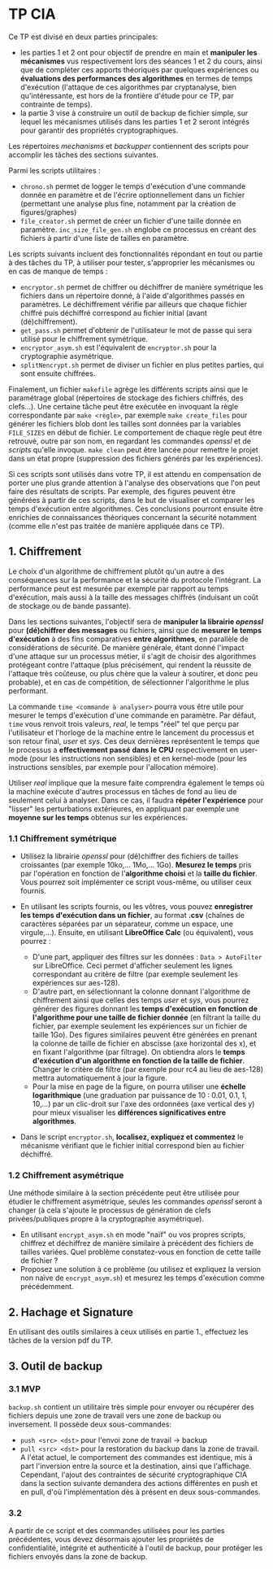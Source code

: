 # TP CIA

Ce TP est divisé en deux parties principales: 
- les parties 1 et 2 ont pour objectif de prendre en main et **manipuler les mécanismes** vus respectivement lors des séances 1 et 2 du cours, ainsi que de compléter ces apports théoriques par quelques expériences ou **évaluations des performances des algorithmes** en termes de temps d'exécution (l'attaque de ces algorithmes par cryptanalyse, bien qu'intéressante, est hors de la frontière d'étude pour ce TP, par contrainte de temps).
- la partie 3 vise à construire un outil de backup de fichier simple, sur lequel les mécanismes utilisés dans les parties 1 et 2 seront intégrés pour garantir des propriétés cryptographiques.

Les répertoires *mechanisms* et *backupper* contiennent des scripts pour accomplir les tâches des sections suivantes.

Parmi les scripts utilitaires : 
- `chrono.sh` permet de logger le temps d'exécution d'une commande donnée en paramètre et de l'écrire optionnellement dans un fichier (permettant une analyse plus fine, notamment par la création de figures/graphes)
- `file_creator.sh` permet de créer un fichier d'une taille donnée en paramètre. `inc_size_file_gen.sh` englobe ce processus en créant des fichiers à partir d'une liste de tailles en paramètre.

Les scripts suivants incluent des fonctionnalités répondant en tout ou partie à des tâches du TP, à utiliser pour tester, s'approprier les mécanismes ou en cas de manque de temps :
- `encryptor.sh` permet de chiffrer ou déchiffrer de manière symétrique les fichiers dans un répertoire donné, à l'aide d'algorithmes passés en paramètres. Le déchiffrement vérifie par ailleurs que chaque fichier chiffré puis déchiffré correspond au fichier initial (avant (dé)chiffrement). 
- `get_pass.sh` permet d'obtenir de l'utilisateur le mot de passe qui sera utilisé pour le chiffrement symétrique.
- `encryptor_asym.sh` est l'équivalent de `encryptor.sh` pour la cryptographie asymétrique.
- `splitNencrypt.sh` permet de diviser un fichier en plus petites parties, qui sont ensuite chiffrées.

Finalement, un fichier `makefile` agrège les différents scripts ainsi que le paramétrage global (répertoires de stockage des fichiers chiffrés, des clefs...). Une certaine tâche peut être exécutée en invoquant la règle correspondante par `make <règle>`, par exemple `make create_files` pour générer les fichiers blob dont les tailles sont données par la variables `FILE_SIZES` en début de fichier. Le comportement de chaque règle peut être retrouvé, outre par son nom, en regardant les commandes *openssl* et de *scripts* qu'elle invoque. `make clean` peut être lancée pour remettre le projet dans un état propre (suppression des fichiers générés par les expériences).

Si ces scripts sont utilisés dans votre TP, il est attendu en compensation de porter une plus grande attention à l'analyse des observations que l'on peut faire des résultats de scripts. Par exemple, des figures peuvent être générées à partir de ces scripts, dans le but de visualiser et comparer les temps d'exécution entre algorithmes. Ces conclusions pourront ensuite être enrichies de connaissances théoriques concernant la sécurité notamment (comme elle n'est pas traitée de manière appliquée dans ce TP).

## 1. Chiffrement

Le choix d'un algorithme de chiffrement plutôt qu'un autre a des conséquences sur la performance et la sécurité du protocole l'intégrant. La performance peut est mesurée par exemple par rapport au temps d'exécution, mais aussi à la taille des messages chiffrés (induisant un coût de stockage ou de bande passante).

Dans les sections suivantes, l'objectif sera de **manipuler la librairie *openssl*** pour **(dé)chiffrer des messages** ou fichiers, ainsi que de **mesurer le temps d'exécution** à des fins comparatives **entre algorithmes**, en parallèle de considérations de sécurité. De manière générale, étant donné l'impact d'une attaque sur un processus métier, il s'agit de choisir des algorithmes protégeant contre l'attaque (plus précisément, qui rendent la réussite de l'attaque très coûteuse, ou plus chère que la valeur à soutirer, et donc peu probable), et en cas de compétition, de sélectionner l'algorithme le plus performant.

La commande `time <commande à analyser>` pourra vous être utile pour mesurer le temps d'exécution d'une commande en paramètre. Par défaut, `time` vous renvoit trois valeurs, *real*, le temps "réel" tel que perçu par l'utilisateur et l'horloge de la machine entre le lancement du processus et son retour final, *user* et *sys*. Ces deux dernières représentent le temps que le processus a **effectivement passé dans le CPU** respectivement en user-mode (pour les instructions non sensibles) et en kernel-mode (pour les instructions sensibles, par exemple pour l'allocation mémoire). 

Utiliser *real* implique que la mesure faite comprendra également le temps où la machine exécute d'autres processus en tâches de fond au lieu de seulement celui à analyser. Dans ce cas, il faudra **répéter l'expérience** pour "lisser" les perturbations extérieures, en appliquant par exemple une **moyenne sur les temps** obtenus sur les expériences.

### 1.1 Chiffrement symétrique

- Utilisez la librairie *openssl* pour (dé)chiffrer des fichiers de tailles croissantes (par exemple 10ko,... 1Mo,... 1Go). **Mesurez le temps** pris par l'opération en fonction de l'**algorithme choisi** et la **taille du fichier**. Vous pourrez soit implémenter ce script vous-même, ou utiliser ceux fournis. 

- En utilisant les scripts fournis, ou les vôtres, vous pouvez **enregistrer les temps d'exécution dans un fichier**, au format **.csv** (chaînes de caractères séparées par un séparateur, comme un espace, une virgule,...). Ensuite, en utilisant **LibreOffice Calc** (ou équivalent), vous pourrez :
    - D'une part, appliquer des filtres sur les données : `Data > AutoFilter` sur LibreOffice. Ceci permet d'afficher seulement les lignes correspondant au critère de filtre (par exemple seulement les expériences sur aes-128).
    - D'autre part, en sélectionnant la colonne donnant l'algorithme de chiffrement ainsi que celles des temps *user* et *sys*, vous pourrez générer des figures donnant les **temps d'exécution en fonction de l'algorithme pour une taille de fichier donnée** (en filtrant la taille du fichier, par exemple seulement les expériences sur un fichier de taille 1Go). Des figures similaires peuvent être générées en prenant la colonne de taille de fichier en abscisse (axe horizontal des x), et en fixant l'algorithme (par filtrage). On obtiendra alors le **temps d'exécution d'un algorithme en fonction de la taille de fichier**. Changer le critère de filtre (par exemple pour rc4 au lieu de aes-128) mettra automatiquement à jour la figure.
    - Pour la mise en page de la figure, on pourra utiliser une **échelle logarithmique** (une graduation par puissance de 10 : 0.01, 0.1, 1, 10,...) par un clic-droit sur l'axe des ordonnées (axe vertical des y) pour mieux visualiser les **différences significatives entre algorithmes**.

- Dans le script `encryptor.sh`, **localisez, expliquez et commentez** le mécanisme vérifiant que le fichier initial correspond bien au fichier déchiffré.

### 1.2 Chiffrement asymétrique

Une méthode similaire à la section précédente peut être utilisée pour étudier le chiffrement asymétrique, seules les commandes *openssl* seront à changer (à cela s'ajoute le processus de génération de clefs privées/publiques propre à la cryptographie asymétrique).
- En utilisant `encrypt_asym.sh` en mode "naïf" ou vos propres scripts, chiffrez et déchiffrez de manière similaire à précédent des fichiers de tailles variées. Quel problème constatez-vous en fonction de cette taille de fichier ?
- Proposez une solution à ce problème (ou utilisez et expliquez la version non naïve de `encrypt_asym.sh`) et mesurez les temps d'exécution comme précédemment.

## 2. Hachage et Signature

En utilisant des outils similaires à ceux utilisés en partie 1., effectuez les tâches de la version pdf du TP.

## 3. Outil de backup

### 3.1 MVP

`backup.sh` contient un utilitaire très simple pour envoyer ou récupérer des fichiers depuis une zone de travail vers une zone de backup ou inversement. 
Il possède deux sous-commandes:
- `push <src> <dst>` pour l'envoi zone de travail -> backup
- `pull <src> <dst>` pour la restoration du backup dans la zone de travail.
A l'état actuel, le comportement des commandes est identique, mis à part l'inversion entre la source et la destination, ainsi que l'affichage.
Cependant, l'ajout des contraintes de sécurité cryptographique CIA dans la section suivante demandera des actions différentes en push et en pull, d'où l'implémentation dès à présent en deux sous-commandes. 

### 3.2
A partir de ce script et des commandes utilisées pour les parties précédentes, vous devez désormais ajouter les propriétés de confidentialité, intégrité et authenticité à l'outil de backup, pour protéger les fichiers envoyés dans la zone de backup.
